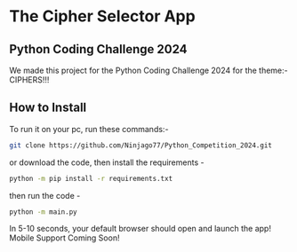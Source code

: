 # The Cipher Selector App
## Python Coding Challenge 2024
We made this project for the Python Coding Challenge 2024
for the theme:-   CIPHERS!!!
## How to Install
To run it on your pc, run these commands:-
```bash
git clone https://github.com/Ninjago77/Python_Competition_2024.git
```
or download the code,
then install the requirements - 
```bash
python -m pip install -r requirements.txt
```
then run the code - 
```bash
python -m main.py
```
In 5-10 seconds, your default browser should open and launch the app!
Mobile Support Coming Soon!
